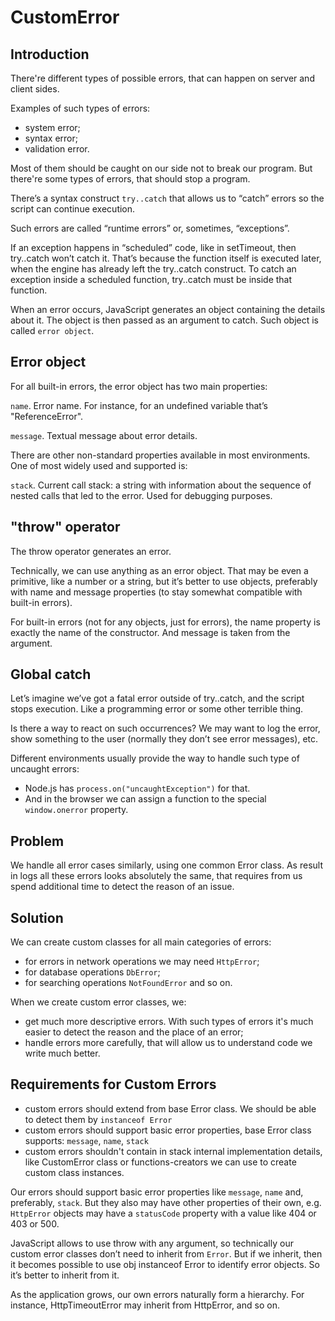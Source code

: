 # CustomError

## Introduction
There're different types of possible errors, that can happen on server and client sides.

Examples of such types of errors:
- system error;
- syntax error;
- validation error.

Most of them should be caught on our side not to break our program. But there're some types of errors, that should stop a program.

There’s a syntax construct `try..catch` that allows us to “catch” errors so the script can continue execution.

Such errors are called “runtime errors” or, sometimes, “exceptions”.

If an exception happens in “scheduled” code, like in setTimeout, then try..catch won’t catch it. That’s because the function itself is executed later, when the engine has already left the try..catch construct. To catch an exception inside a scheduled function, try..catch must be inside that function.

When an error occurs, JavaScript generates an object containing the details about it. The object is then passed as an argument to catch. Such object is called `error object`.

## Error object

For all built-in errors, the error object has two main properties:

`name`. Error name. For instance, for an undefined variable that’s "ReferenceError".

`message`. Textual message about error details.

There are other non-standard properties available in most environments. One of most widely used and supported is:

`stack`. Current call stack: a string with information about the sequence of nested calls that led to the error. Used for debugging purposes.

## "throw" operator

The throw operator generates an error.

Technically, we can use anything as an error object. That may be even a primitive, like a number or a string, but it’s better to use objects, preferably with name and message properties (to stay somewhat compatible with built-in errors).

For built-in errors (not for any objects, just for errors), the name property is exactly the name of the constructor. And message is taken from the argument.

## Global catch

Let’s imagine we’ve got a fatal error outside of try..catch, and the script stops execution. Like a programming error or some other terrible thing.

Is there a way to react on such occurrences? We may want to log the error, show something to the user (normally they don’t see error messages), etc.

Different environments usually provide the way to handle such type of uncaught errors:

- Node.js has `process.on("uncaughtException")` for that.
- And in the browser we can assign a function to the special `window.onerror` property.

## Problem

We handle all error cases similarly, using one common Error class. As result in logs all these errors looks absolutely the same, that requires from us spend 
additional time to detect the reason of an issue.

## Solution

We can create custom classes for all main categories of errors:
- for errors in network operations we may need `HttpError`;
- for database operations `DbError`;
- for searching operations `NotFoundError` and so on.

When we create custom error classes, we:
- get much more descriptive errors. With such types of errors it's much easier to detect the reason and the place of an error;
- handle errors more carefully, that will allow us to understand code we write much better.

## Requirements for Custom Errors

- custom errors should extend from base Error class. We should be able to detect them by `instanceof Error`
- custom errors should support basic error properties, base Error class supports: `message`, `name`, `stack`
- custom errors shouldn't contain in stack internal implementation details, like CustomError class or functions-creators we can use to create custom class instances.

Our errors should support basic error properties like `message`, `name` and, preferably, `stack`. But they also may have other properties of their own, e.g. `HttpError` objects may have a `statusCode` property with a value like 404 or 403 or 500.

JavaScript allows to use throw with any argument, so technically our custom error classes don’t need to inherit from `Error`. But if we inherit, then it becomes possible to use obj instanceof Error to identify error objects. So it’s better to inherit from it.

As the application grows, our own errors naturally form a hierarchy. For instance, HttpTimeoutError may inherit from HttpError, and so on.
